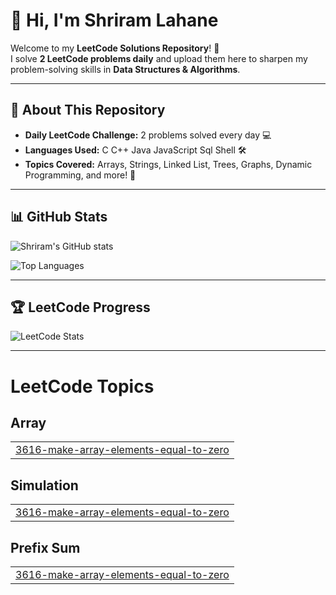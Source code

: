 # 👋 Hi, I'm Shriram Lahane

Welcome to my **LeetCode Solutions Repository**! 🎯  
I solve **2 LeetCode problems daily** and upload them here to sharpen my problem-solving skills in **Data Structures & Algorithms**.  

---

## 🚀 About This Repository

- **Daily LeetCode Challenge:** 2 problems solved every day 💻  
- **Languages Used:** C C++ Java JavaScript Sql Shell 🛠️  
- **Topics Covered:** Arrays, Strings, Linked List, Trees, Graphs, Dynamic Programming, and more! 🌳

---

## 📊 GitHub Stats

![Shriram's GitHub stats](https://github-readme-stats.vercel.app/api?username=shriram7057&show_icons=true&theme=radical&count_private=true)

![Top Languages](https://github-readme-stats.vercel.app/api/top-langs/?username=shriram7057&layout=compact&theme=radical)

---

## 🏆 LeetCode Progress

![LeetCode Stats](https://leetcode-stats-six.vercel.app/?username=shriram7057&theme=dark)

---

<!---LeetCode Topics Start-->
# LeetCode Topics
## Array
|  |
| ------- |
| [3616-make-array-elements-equal-to-zero](https://github.com/shriram7057/LeetCode-/tree/master/3616-make-array-elements-equal-to-zero) |
## Simulation
|  |
| ------- |
| [3616-make-array-elements-equal-to-zero](https://github.com/shriram7057/LeetCode-/tree/master/3616-make-array-elements-equal-to-zero) |
## Prefix Sum
|  |
| ------- |
| [3616-make-array-elements-equal-to-zero](https://github.com/shriram7057/LeetCode-/tree/master/3616-make-array-elements-equal-to-zero) |
<!---LeetCode Topics End-->